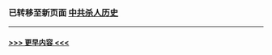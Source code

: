 
### 已转移至新页面 [中共杀人历史](N中共杀人历史.md?t=09120025) 


----
#### [ >>> 更早内容 <<< ](../indexes/prog1695-earlier.md)
